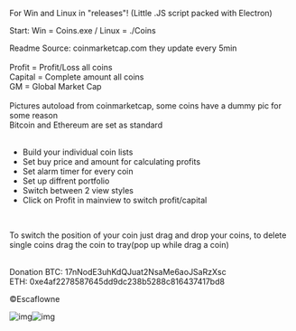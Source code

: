 
For Win and Linux in "releases"! (Little .JS script packed with Electron)

Start: Win = Coins.exe / Linux = ./Coins

Readme
Source: coinmarketcap.com they update every 5min<br><br>
  Profit = Profit/Loss all coins<br>
Capital = Complete amount all coins<br>
  GM = Global Market Cap<br><br>
Pictures autoload from coinmarketcap, some coins have a dummy pic for some reason<br>Bitcoin and Ethereum are set as standard<br><br>
- Build your individual coin lists
- Set buy price and amount for calculating profits
- Set alarm timer for every coin 
- Set up diffrent portfolio
- Switch between 2 view styles
- Click on Profit in mainview to switch profit/capital
<br>

To switch the position of your coin just drag and drop your coins,
to delete single coins drag the coin to tray(pop up while drag a coin) 
  <br><br>






Donation
BTC: 17nNodE3uhKdQJuat2NsaMe6aoJSaRzXsc<br>
ETH: 0xe4af2278587645dd9dc238b5288c816437417bd8<br>

&copy;Escaflowne




 ![img](https://i.imgur.com/75D0fZc.png)![img](https://i.imgur.com/jffOZoJ.png)
